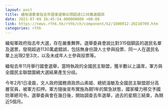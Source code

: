 ```yaml
---
layout: post
title: 緬甸選委會指去年國會選舉出現超過1130萬處錯誤
date: 2021-07-09 16:45:54.000000000 +08:00
link: https://news.rthk.hk/rthk/ch/component/k2/1600012-20210709.htm
categories: rthk
---
```


緬甸軍政府指去年大選，存在嚴重舞弊。選舉委員會說比對315個鎮區的選民名單及選票，發現超過1130萬處錯誤，包括無身份證人士參與投票、同一人在選民名單上出現2至3次，以及未成年人士參與投票等。

緬甸去年11月舉行國會選舉，當時執政的全國民主聯盟，獲半數以上議席，軍方與全國民主聯盟圍繞大選結果產生分歧。

今年2月1日凌晨，文人政府國務資政昂山素姬、總統溫敏及全國民主聯盟部分高層官員，被軍方扣押。軍方隨後宣布實施為期1年的緊急狀態，國家權力移交予國防軍總司令。選舉委員會在幾日後，開始調查去年選舉，過去的星期三結束，為期近5個月。
